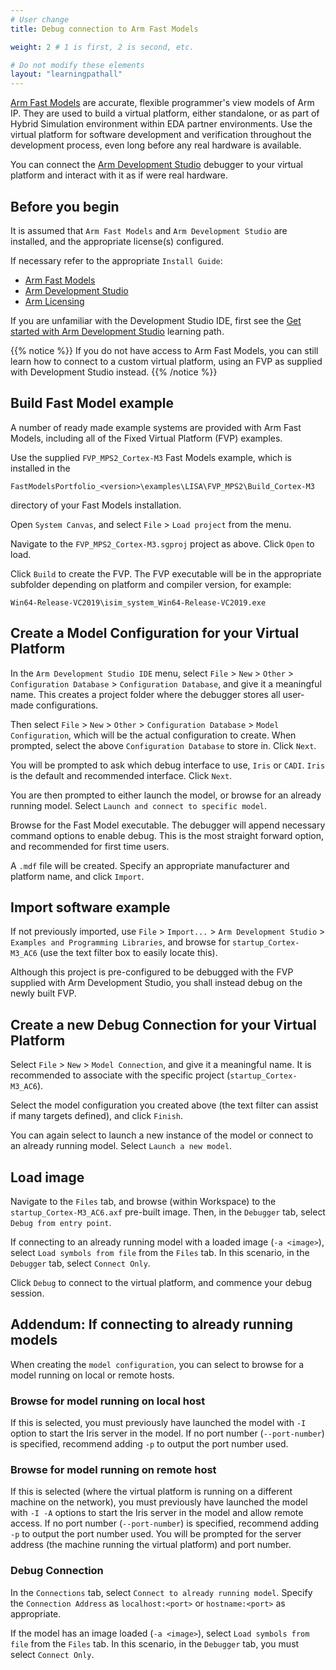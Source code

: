 ```yaml
---
# User change
title: Debug connection to Arm Fast Models

weight: 2 # 1 is first, 2 is second, etc.

# Do not modify these elements
layout: "learningpathall"
---
```

[Arm Fast Models](https://developer.arm.com/Tools%20and%20Software/Fast%20Models) are accurate, flexible programmer's view models of Arm IP. They are used to build a virtual platform, either standalone, or as part of Hybrid Simulation environment within EDA partner environments. Use the virtual platform for software development and verification throughout the development process, even long before any real hardware is available.

You can connect the [Arm Development Studio](https://developer.arm.com/Tools%20and%20Software/Arm%20Development%20Studio) debugger to your virtual platform and interact with it as if were real hardware.

## Before you begin

It is assumed that `Arm Fast Models` and `Arm Development Studio` are installed, and the appropriate license(s) configured.

If necessary refer to the appropriate `Install Guide`:
* [Arm Fast Models](/install-guides/fm/)
* [Arm Development Studio](/install-guides/armds/)
* [Arm Licensing](/install-guides/license/)

If you are unfamiliar with the Development Studio IDE, first see the [Get started with Arm Development Studio](/learning-paths/embedded/armds/) learning path.

{{% notice %}}
If you do not have access to Arm Fast Models, you can still learn how to connect to a custom virtual platform, using an FVP as supplied with Development Studio instead.
{{% /notice %}}

## Build Fast Model example

A number of ready made example systems are provided with Arm Fast Models, including all of the Fixed Virtual Platform (FVP) examples.

Use the supplied `FVP_MPS2_Cortex-M3` Fast Models example, which is installed in the
```console
FastModelsPortfolio_<version>\examples\LISA\FVP_MPS2\Build_Cortex-M3
```
directory of your Fast Models installation.

Open `System Canvas`, and select `File` > `Load project` from the menu.

Navigate to the `FVP_MPS2_Cortex-M3.sgproj` project as above. Click `Open` to load.

Click `Build` to create the FVP. The FVP executable will be in the appropriate subfolder depending on platform and compiler version, for example:
```text
Win64-Release-VC2019\isim_system_Win64-Release-VC2019.exe
```

## Create a Model Configuration for your Virtual Platform

In the `Arm Development Studio IDE` menu, select `File` > `New` > `Other` > `Configuration Database` > `Configuration Database`, and give it a meaningful name. This creates a project folder where the debugger stores all user-made configurations.

Then select `File` > `New` > `Other` > `Configuration Database` > `Model Configuration`, which will be the actual configuration to create. When prompted, select the above `Configuration Database` to store in. Click `Next`.

You will be prompted to ask which debug interface to use, `Iris` or `CADI`. `Iris` is the default and recommended interface. Click `Next`.

You are then prompted to either launch the model, or browse for an already running model. Select `Launch and connect to specific model`.

Browse for the Fast Model executable. The debugger will append necessary command options to enable debug. This is the most straight forward option, and recommended for first time users.

A `.mdf` file will be created. Specify an appropriate manufacturer and platform name, and click `Import`.

## Import software example

If not previously imported, use `File` > `Import...` > `Arm Development Studio` > `Examples and Programming Libraries`, and browse for `startup_Cortex-M3_AC6` (use the text filter box to easily locate this).

Although this project is pre-configured to be debugged with the FVP supplied with Arm Development Studio, you shall instead debug on the newly built FVP.


## Create a new Debug Connection for your Virtual Platform

Select `File` > `New` > `Model Connection`, and give it a meaningful name. It is recommended to associate with the specific project (`startup_Cortex-M3_AC6`).

Select the model configuration you created above (the text filter can assist if many targets defined), and click `Finish`.

You can again select to launch a new instance of the model or connect to an already running model. Select `Launch a new model`.

## Load image

Navigate to the `Files` tab, and browse (within Workspace) to the `startup_Cortex-M3_AC6.axf` pre-built image. Then, in the `Debugger` tab, select `Debug from entry point`.

If connecting to an already running model with a loaded image (`-a <image>`), select `Load symbols from file` from the `Files` tab. In this scenario, in the `Debugger` tab, select `Connect Only`.

Click `Debug` to connect to the virtual platform, and commence your debug session.

## Addendum: If connecting to already running models

When creating the `model configuration`, you can select to browse for a model running on local or remote hosts.

### Browse for model running on local host

If this is selected, you must previously have launched the model with `-I` option to start the Iris server in the model. If no port number (`--port-number`) is specified, recommend adding `-p` to output the port number used.

### Browse for model running on remote host

If this is selected (where the virtual platform is running on a different machine on the network), you must previously have launched the model with `-I -A` options to start the Iris server in the model and allow remote access. If no port number (`--port-number`) is specified, recommend adding `-p` to output the port number used. You will be prompted for the server address (the machine running the virtual platform) and port number.

### Debug Connection

In the `Connections` tab, select `Connect to already running model`. Specify the `Connection Address` as `localhost:<port>` or `hostname:<port>` as appropriate.

If the model has an image loaded (`-a <image>`), select `Load symbols from file` from the `Files` tab. In this scenario, in the `Debugger` tab, you must select `Connect Only`.
